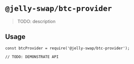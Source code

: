 # `@jelly-swap/btc-provider`

> TODO: description

## Usage

```
const btcProvider = require('@jelly-swap/btc-provider');

// TODO: DEMONSTRATE API
```
